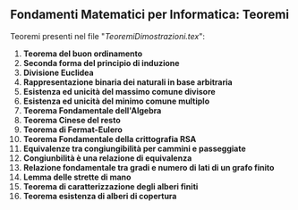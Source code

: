 ## Fondamenti Matematici per Informatica: Teoremi 
Teoremi presenti nel file "_TeoremiDimostrazioni.tex_":
1. **Teorema del buon ordinamento**
2. **Seconda forma del principio di induzione**
3. **Divisione Euclidea**
4. **Rappresentazione binaria dei naturali in base arbitraria**
5. **Esistenza ed unicità del massimo comune divisore**
6. **Esistenza ed unicità del minimo comune multiplo**
7. **Teorema Fondamentale dell'Algebra**
8. **Teorema Cinese del resto**
9. **Teorema di Fermat-Eulero**
10. **Teorema Fondamentale della crittografia RSA**
11. **Equivalenze tra congiungibilità per cammini e passeggiate**
12. **Congiunbilità è una relazione di equivalenza**
13. **Relazione fondamentale tra gradi e numero di lati di un grafo finito**
14. **Lemma delle strette di mano**
15. **Teorema di caratterizzazione degli alberi finiti**
16. **Teorema esistenza di alberi di copertura**
